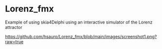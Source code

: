 # Lorenz_fmx
Example of using skia4Delphi using an interactive simulator of the Lorenz attractor

https://github.com/hsauro/Lorenz_fmx/blob/main/images/screenshot1.png?raw=true
